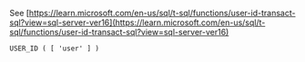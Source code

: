See [https://learn.microsoft.com/en-us/sql/t-sql/functions/user-id-transact-sql?view=sql-server-ver16](https://learn.microsoft.com/en-us/sql/t-sql/functions/user-id-transact-sql?view=sql-server-ver16)
```
USER_ID ( [ 'user' ] )
```
